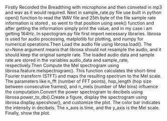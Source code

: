 Firstly Recorded the Breadthing with microphone and then conveted in mp3 and wav as it would required.
Next in sample_rate.py file use built in python open() function to read the WAV file and 25th byte of the file sample rate information is stored , so went to that position using seek() function and after getting the information simply print the value, and in my case i am getting 164Hz.
In spectogram.py file first import necessary libraries. librosa is used for audio processing, matplotlib for plotting, and numpy for numerical operations.Then Load the audio file using librosa.load(). The sr=None argument means that librosa should not resample the audio, and it should keep the original sample rate. The loaded audio data and sample rate are stored in the variables audio_data and sample_rate, respectively.Then Compute the Mel spectrogram using librosa.feature.melspectrogram(). This function calculates the short-time Fourier transform (STFT) and maps the resulting spectrum to the Mel scale. The parameters like n_fft (number of FFT points), hop_length (hop size between consecutive frames), and n_mels (number of Mel bins) influence the computation.Convert the power spectrogram to decibels using librosa.power_to_db().Create a figure, display the spectrogram using librosa.display.specshow(), and customize the plot. The color bar indicates the intensity in decibels. The x_axis is time, and the y_axis is the Mel scale. Finally, show the plot.
